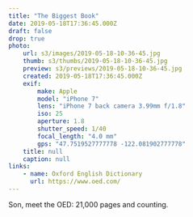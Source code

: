 ```yaml
---
title: "The Biggest Book"
date: 2019-05-18T17:36:45.000Z
draft: false
drop: true
photo:
    url: s3/images/2019-05-18-10-36-45.jpg
    thumb: s3/thumbs/2019-05-18-10-36-45.jpg
    preview: s3/previews/2019-05-18-10-36-45.jpg
    created: 2019-05-18T17:36:45.000Z
    exif:
        make: Apple
        model: "iPhone 7"
        lens: "iPhone 7 back camera 3.99mm f/1.8"
        iso: 25
        aperture: 1.8
        shutter_speed: 1/40
        focal_length: "4.0 mm"
        gps: "47.7519527777778 -122.081902777778"
    title: null
    caption: null
links:
    - name: Oxford English Dictionary
      url: https://www.oed.com/
---
```


Son, meet the OED: 21,000 pages and counting.
